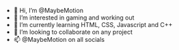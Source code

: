 - 👋 Hi, I’m @MaybeMotion
- 👀 I’m interested in gaming and working out
- 🌱 I’m currently learning HTML, CSS, Javascript and C++
- 💞️ I’m looking to collaborate on any project 
- 📫 @MaybeMotion on all socials

<!---
MaybeMotion/MaybeMotion is a ✨ special ✨ repository because its `README.md` (this file) appears on your GitHub profile.
You can click the Preview link to take a look at your changes.
--->
